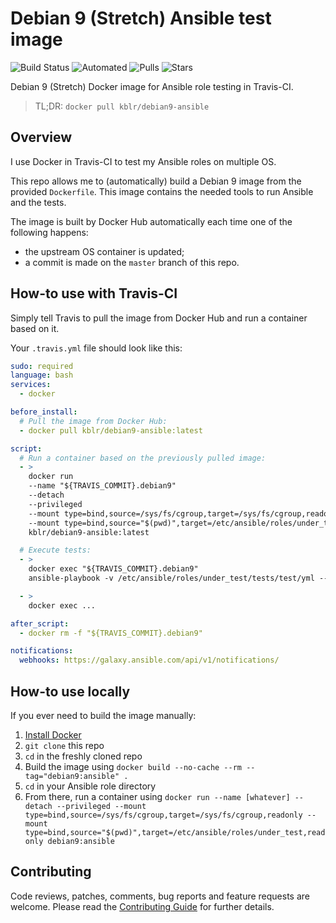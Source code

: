 # Debian 9 (Stretch) Ansible test image

![Build Status](https://img.shields.io/docker/build/kblr/debian9-ansible.svg) ![Automated](https://img.shields.io/docker/automated/kblr/debian9-ansible.svg) ![Pulls](https://img.shields.io/docker/pulls/kblr/debian9-ansible.svg) ![Stars](https://img.shields.io/docker/stars/kblr/debian9-ansible.svg)

Debian 9 (Stretch) Docker image for Ansible role testing in Travis-CI.

> TL;DR: `docker pull kblr/debian9-ansible`


## Overview

I use Docker in Travis-CI to test my Ansible roles on multiple OS.

This repo allows me to (automatically) build a Debian 9 image from the provided `Dockerfile`. This image contains the needed tools to run Ansible and the tests.

The image is built by Docker Hub automatically each time one of the following happens:
- the upstream OS container is updated;
- a commit is made on the `master` branch of this repo.


## How-to use with Travis-CI

Simply tell Travis to pull the image from Docker Hub and run a container based on it.

Your `.travis.yml` file should look like this:

```yaml
sudo: required
language: bash
services:
  - docker

before_install:
  # Pull the image from Docker Hub:
  - docker pull kblr/debian9-ansible:latest

script:
  # Run a container based on the previously pulled image:
  - >
    docker run
    --name "${TRAVIS_COMMIT}.debian9"
    --detach
    --privileged
    --mount type=bind,source=/sys/fs/cgroup,target=/sys/fs/cgroup,readonly
    --mount type=bind,source="$(pwd)",target=/etc/ansible/roles/under_test,readonly
    kblr/debian9-ansible:latest

  # Execute tests:
  - >
    docker exec "${TRAVIS_COMMIT}.debian9"
    ansible-playbook -v /etc/ansible/roles/under_test/tests/test/yml --syntax-check

  - >
    docker exec ...

after_script:
  - docker rm -f "${TRAVIS_COMMIT}.debian9"

notifications:
  webhooks: https://galaxy.ansible.com/api/v1/notifications/
```


## How-to use locally

If you ever need to build the image manually:

  1. [Install Docker](https://docs.docker.com/engine/installation/)
  2. `git clone` this repo
  3. `cd` in the freshly cloned repo
  4. Build the image using `docker build --no-cache --rm --tag="debian9:ansible" .`
  5. `cd` in your Ansible role directory
  5. From there, run a container using `docker run --name [whatever] --detach --privileged --mount type=bind,source=/sys/fs/cgroup,target=/sys/fs/cgroup,readonly --mount type=bind,source="$(pwd)",target=/etc/ansible/roles/under_test,readonly debian9:ansible`


## Contributing

Code reviews, patches, comments, bug reports and feature requests are welcome. Please read the [Contributing Guide](CONTRIBUTING.md) for further details.
